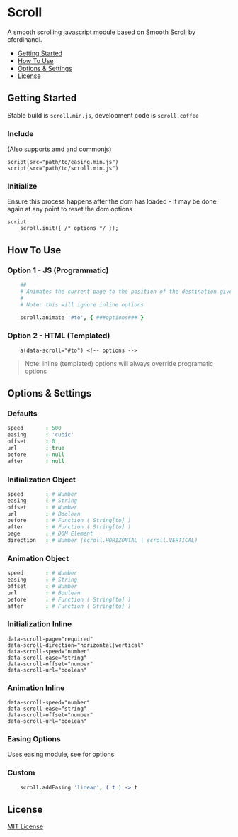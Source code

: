 # Scroll

A smooth scrolling javascript module based on Smooth Scroll by cferdinandi.

- [Getting Started](#getting-started)
- [How To Use](#how-to-use)
- [Options & Settings](#options-and-settings)
- [License](#license)

## Getting Started

Stable build is `scroll.min.js`, development code is `scroll.coffee`

### Include

(Also supports amd and commonjs)

```jade
script(src="path/to/easing.min.js")
script(src="path/to/scroll.min.js")
```

### Initialize

Ensure this process happens after the dom has loaded - it may be done again at any point to reset the dom options

```jade
script.
    scroll.init({ /* options */ });
```

## How To Use

### Option 1 - JS (Programmatic)

```coffee
    ##
    # Animates the current page to the position of the destination given by selector
    #
    # Note: this will ignore inline options

    scroll.animate '#to', { ###options### }
```

### Option 2 - HTML (Templated)

```jade
    a(data-scroll="#to") <!-- options -->
```

> Note: inline (templated) options will always override programatic options

## Options & Settings

### Defaults

```coffee
speed       : 500
easing      : 'cubic'
offset      : 0
url         : true
before      : null
after       : null
```

### Initialization Object

```coffee
speed       : # Number
easing      : # String
offset      : # Number
url         : # Boolean
before      : # Function ( String[to] )
after       : # Function ( String[to] )
page        : # DOM Element
direction   : # Number (scroll.HORIZONTAL | scroll.VERTICAL)
```

### Animation Object

```coffee
speed       : # Number
easing      : # String
offset      : # Number
url         : # Boolean
before      : # Function ( String[to] )
after       : # Function ( String[to] )
```

### Initialization Inline

```jade
data-scroll-page="required"
data-scroll-direction="horizontal|vertical"
data-scroll-speed="number"
data-scroll-ease="string"
data-scroll-offset="number"
data-scroll-url="boolean"
```

### Animation Inline

```jade
data-scroll-speed="number"
data-scroll-ease="string"
data-scroll-offset="number"
data-scroll-url="boolean"
```

### Easing Options

Uses easing module, see for options

### Custom

```coffee
    scroll.addEasing 'linear', ( t ) -> t
```

## License

[MIT License](http://gomakethings.com/mit/)
